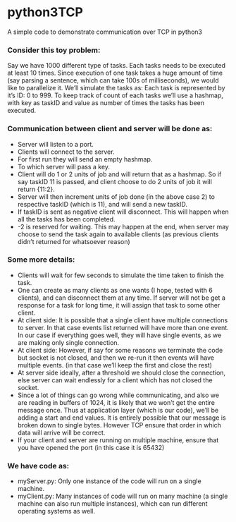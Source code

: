 # python3TCP
A simple code to demonstrate communication over TCP in python3

### Consider this toy problem:
Say we have 1000 different type of tasks. Each tasks needs to be executed at least 10 times. Since execution of one task takes a huge amount of time (say parsing a sentence, which can take 100s of milliseconds), we would like to parallelize it. We’ll simulate the tasks as:
Each task is represented by it’s ID: 0 to 999.
To keep track of count of each tasks we’ll use a hashmap, with key as taskID and value as number of times the tasks has been executed.

### Communication between client and server will be done as:
- Server will listen to a port.
- Clients will connect to the server.
- For first run they will send an empty hashmap.
- To which server will pass a key.
- Client will do 1 or 2 units of job and will return that as a hashmap. So if say taskID 11 is passed, and client choose to do 2 units of job it will return {11:2}.
- Server will then increment units of job done (in the above case 2) to respective taskID (which is 11), and will send a new taskID.
- If taskID is sent as negative client will disconnect. This will happen when all the tasks has been completed.
- -2 is reserved for waiting. This may happen at the end, when server may choose to send the task again to available clients (as previous clients didn’t returned for whatsoever reason)

### Some more details:
- Clients will wait for few seconds to simulate the time taken to finish the task.
- One can create as many clients as one wants (I hope, tested with 6 clients), and can disconnect them at any time. If server will not be get a response for a task for long time, it will assign that task to some other client.
- At client side: It is possible that a single client have multiple connections to server. In that case events list returned will have more than one event. In our case if everything goes well, they will have single events, as we are making only single connection.
- At client side: However, if say for some reasons we terminate the code but socket is not closed, and then we re-run it then events will have multiple events. (in that case we’ll keep the first and close the rest)
- At server side ideally, after a threshold we should close the connection, else server can wait endlessly for a client which has not closed the socket.
- Since a lot of things can go wrong while communicating, and also we are reading in buffers of 1024, it is likely that we won’t get the entire message once. Thus at application layer (which is our code), we’ll be adding a start and end values. It is entirely possible that our message is broken down to single bytes. However TCP ensure that order in which data will arrive will be correct.
- If your client and server are running on multiple machine, ensure that you have opened the port (in this case it is 65432)

### We have code as:
- myServer.py: Only one instance of the code will run on a single machine.
- myClient.py: Many instances of code will run on many machine (a single machine can also run multiple instances), which can run different operating systems as well.
